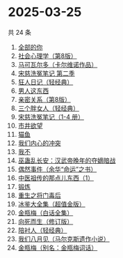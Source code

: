 # 2025-03-25

共 24 条

<!-- BEGIN WEREAD -->
<!-- 最后更新时间 2025-03-25 04:09:14 +0800 -->
1. [全部的你](https://weread.qq.com/web/bookDetail/ed032c20813ab9c6eg015ac4)
1. [社会心理学（第8版）](https://weread.qq.com/web/bookDetail/8f532bd07278850c8f51770)
1. [马可瓦尔多（卡尔维诺作品）](https://weread.qq.com/web/bookDetail/3c632a40723f428b3c6e85b)
1. [宋慈洗冤笔记 第二季](https://weread.qq.com/web/bookDetail/07732ce0813ab9c2ag01157f)
1. [狂人日记（轻经典）](https://weread.qq.com/web/bookDetail/9cc32730813ab9c6ag010027)
1. [男人这东西](https://weread.qq.com/web/bookDetail/94332bd071f3f6709434673)
1. [亲密关系（第8版）](https://weread.qq.com/web/bookDetail/16832420813ab90f3g019f92)
1. [三个胖女人（轻经典）](https://weread.qq.com/web/bookDetail/228323b0813ab9c46g01203e)
1. [宋慈洗冤笔记（1-4 册）](https://weread.qq.com/web/bookDetail/bea326d0813ab7fcag016618)
1. [市井欲望](https://weread.qq.com/web/bookDetail/89f329c0813ab9be8g018f47)
1. [猫鱼](https://weread.qq.com/web/bookDetail/e2932ea0813ab9c1cg018af3)
1. [我们内心的冲突](https://weread.qq.com/web/bookDetail/5cf322f0813ab9b69g013443)
1. [我不](https://weread.qq.com/web/bookDetail/232320d05dff14232a13fa6)
1. [巫蛊乱长安：汉武帝晚年的夺嫡暗战](https://weread.qq.com/web/bookDetail/35932230813ab9c5fg019679)
1. [偶然事件（余华“命运”之书）](https://weread.qq.com/web/bookDetail/81a32510813ab9c42g013918)
1. [中医祖传的那点儿东西（1）](https://weread.qq.com/web/bookDetail/7e4329f05b94af7e4153604)
1. [锻炼](https://weread.qq.com/web/bookDetail/f2432ab0813ab6e75g012b2d)
1. [重生之将门毒后](https://weread.qq.com/web/bookDetail/94a326c05b7e9794ace7299)
1. [冰鉴大全集（超值金版）](https://weread.qq.com/web/bookDetail/f9b3273054db7ff9b7cc5b4)
1. [金瓶梅（白话全集）](https://weread.qq.com/web/bookDetail/b0b32130813ab9c34g016c1e)
1. [向死而生（修订版）](https://weread.qq.com/web/bookDetail/fa432140813ab9c42g012702)
1. [陪衬人（轻经典）](https://weread.qq.com/web/bookDetail/b4a32b30813ab9c6ag01129e)
1. [我们八月见（马尔克斯遗作小说）](https://weread.qq.com/web/bookDetail/9b7329e0813ab9c5fg01337c)
1. [金瓶梅（别名：金瓶梅词话）](https://weread.qq.com/web/bookDetail/24532b00813ab97bbg014564)
<!-- END WEREAD -->